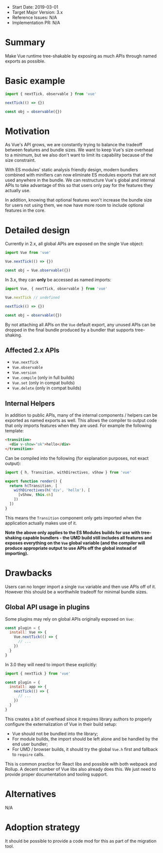 - Start Date: 2019-03-01
- Target Major Version: 3.x
- Reference Issues: N/A
- Implementation PR: N/A

# Summary

Make Vue runtime tree-shakable by exposing as much APIs through named exports as possible.

# Basic example

``` js
import { nextTick, observable } from 'vue'

nextTick(() => {})

const obj = observable({})
```

# Motivation

As Vue's API grows, we are constantly trying to balance the tradeoff between features and bundle sizes. We want to keep Vue's size overhead to a minimum, but we also don't want to limit its capability because of the size constraint.

With ES modules' static analysis friendly design, modern bundlers combined with minifiers can now eliminate ES modules exports that are not used anywhere in the bundle. We can restructure Vue's global and internal APIs to take advantage of this so that users only pay for the features they actually use.

In addition, knowing that optional features won't increase the bundle size for users not using them, we now have more room to include optional features in the core.

# Detailed design

Currently in 2.x, all global APIs are exposed on the single Vue object:

``` js
import Vue from 'vue'

Vue.nextTick(() => {})

const obj = Vue.observable({})
```

In 3.x, they can **only** be accessed as named imports:

``` js
import Vue, { nextTick, observable } from 'vue'

Vue.nextTick // undefined

nextTick(() => {})

const obj = observable({})
```

By not attaching all APIs on the `Vue` default export, any unused APIs can be dropped in the final bundle produced by a bundler that supports tree-shaking.

## Affected 2.x APIs

- `Vue.nextTick`
- `Vue.observable`
- `Vue.version`
- `Vue.compile` (only in full builds)
- `Vue.set` (only in compat builds)
- `Vue.delete` (only in compat builds)

## Internal Helpers

In addition to public APIs, many of the internal components / helpers can be exported as named exports as well. This allows the compiler to output code that only imports features when they are used. For example the following template:

``` html
<transition>
  <div v-show="ok">hello</div>
</transition>
```

Can be compiled into the following (for explanation purposes, not exact output):

``` js
import { h, Transition, withDirectives, vShow } from 'vue'

export function render() {
  return h(Transition, [
    withDirectives(h('div', 'hello'), [
      [vShow, this.ok]
    ])
  ])
}
```

This means the `Transition` component only gets imported when the application actually makes use of it.

**Note the above only applies to the ES Modules builds for use with tree-shaking capable bundlers - the UMD build still includes all features and exposes everything on the `Vue` global variable (and the compiler will produce appropriate output to use APIs off the global instead of importing).**

# Drawbacks 

Users can no longer import a single `Vue` variable and then use APIs off of it. However this should be a worthwhile tradeoff for minimal bundle sizes.

## Global API usage in plugins

Some plugins may rely on global APIs originally exposed on `Vue`:

``` js
const plugin = {
  install: Vue => {
    Vue.nextTick(() => {
      // ...
    })
  }
}
```

In 3.0 they will need to import these explicitly:

``` js
import { nextTick } from 'vue'

const plugin = {
  install: app => {
    nextTick(() => {
      // ...
    })
  }
}
```

This creates a bit of overhead since it requires library authors to properly configure the externalization of Vue in their build setup:

- Vue should not be bundled into the library;
- For module builds, the import should be left alone and be handled by the end user bundler;
- For UMD / browser builds, it should try the global `Vue.h` first and fallback to `require` calls.

This is common practice for React libs and possible with both webpack and Rollup. A decent number of Vue libs also already does this. We just need to provide proper documentation and tooling support.

# Alternatives

N/A

# Adoption strategy

It should be possible to provide a code mod for this as part of the migration tool.
